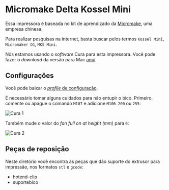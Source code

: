 
# Micromake Delta Kossel Mini

Essa impressora é baseada no kit de aprendizado da [Micromake](http://www.micromake.org/), uma empresa chinesa.

Para realizar pesquisas na internet, basta buscar pelos termos `Kossel Mini`, `Micromaker D1`, `MKS Mini`.

Nós estamos usando o *software* Cura para esta impressora. Você pode fazer o *download* da versão para Mac [aqui](https://drive.google.com/file/d/0B8ssrRNKTrw_SEViX2hucmZJNXM/view?usp=sharing).

## Configurações

Você pode baixar o [*profile* de configuração](https://raw.githubusercontent.com/fablabjoinville/playbook/master/equipamentos/impressora-3d-delta-kossel-mini/profile1.ini).

É necessário tomar alguns cuidados para não entupir o bico. Primeiro, comente ou apague o comando `M107` e adicione `M106 200` ou `255`:

![Cura 1](https://raw.githubusercontent.com/fablabjoinville/playbook/master/equipamentos/impressora-3d-delta-kossel-mini/cura-1.png)

Também mude o valor do *fan full on at height (mm)* para `0`:

![Cura 2](https://raw.githubusercontent.com/fablabjoinville/playbook/master/equipamentos/impressora-3d-delta-kossel-mini/cura-2.png)

## Peças de reposição

Neste diretório você encontra as peças que dão suporte do extrusor para impressão, nos formatos `stl` e `gcode`:

* hotend-clip
* suportebico
